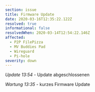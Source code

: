 ```yaml
---
section: issue
title: Firmware Update
date: 2020-03-16T12:35:22.122Z
resolved: true
informational: false
resolvedWhen: 2020-03-14T12:54:22.146Z
affected:
  - P2P FilePizza
  - MV Buddies Pad
  - Wireguard
  - Pi-hole
severity: down
---
```

*Update 13:54* - Update abgeschlossenen

*Wartung 13:35* - kurzes Firmware Update